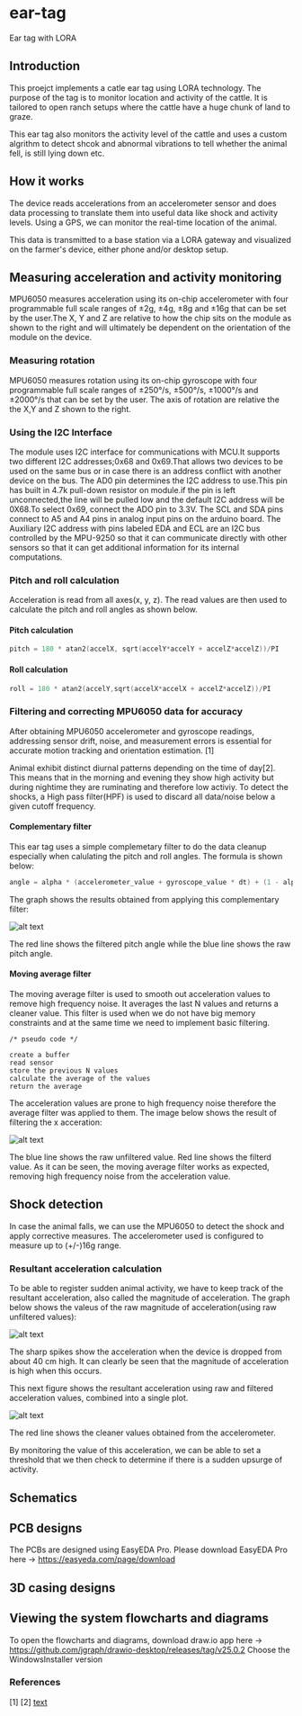 # ear-tag
Ear tag with LORA

## Introduction 
This proejct implements a catle ear tag using LORA technology. The purpose of the tag is to monitor location and activity of the 
cattle. It is tailored to open ranch setups where the cattle have a huge chunk of land to graze.

This ear tag also monitors the activity level of the cattle and uses a custom algrithm to detect shcok and abnormal vibrations 
to tell whether the animal fell, is still lying down etc.

## How it works
The device reads accelerations from an accelerometer sensor and does data processing to translate them into useful data like shock and activity levels.
Using a GPS, we can monitor the real-time location of the animal. 

This data is transmitted to a base station via a LORA gateway and visualized on the farmer's device, either 
phone and/or desktop setup.

## Measuring acceleration and activity monitoring
MPU6050 measures acceleration using its on-chip accelerometer with four programmable full scale ranges of ±2g, ±4g, ±8g and ±16g that can be set by the user.The X, Y and Z are relative to how the chip sits on the module as shown to the right and will ultimately be dependent on the orientation of the module 
on the device.

### Measuring rotation 
MPU6050 measures rotation using its on-chip gyroscope with four programmable full scale ranges of ±250°/s, ±500°/s, ±1000°/s and ±2000°/s that can be set by the user. The axis of rotation are relative the the X,Y and Z shown to the right.

### Using the I2C Interface
The module uses I2C interface for communications with MCU.It supports two different I2C addresses;0x68 and 0x69.That allows two devices to be used on the same bus or in case there is an address conflict with another device on the bus. The AD0 pin determines the I2C address to use.This pin has built in 4.7k pull-down resistor on module.if the pin is left unconnected,the line will be pulled low and the default I2C address will be 0X68.To select 0x69, connect the ADO pin to 3.3V. The SCL and SDA pins connect to A5 and A4 pins in analog input pins on the arduino board. The Auxiliary I2C address with pins labeled EDA and ECL are an I2C bus controlled by the MPU-9250 so that it can communicate directly with other sensors so that it can get additional information for its internal computations.

### Pitch and roll calculation 
Acceleration is read from all axes(x, y, z). The read values are then used to calculate the pitch and roll angles as shown below.

#### Pitch calculation
```c
pitch = 180 * atan2(accelX, sqrt(accelY*accelY + accelZ*accelZ))/PI 
```

#### Roll calculation 
```c
roll = 180 * atan2(accelY,sqrt(accelX*accelX + accelZ*accelZ))/PI
```

### Filtering and correcting MPU6050 data for accuracy 
After obtaining MPU6050 accelerometer and gyroscope readings, addressing sensor drift, noise, and measurement errors is essential for accurate motion tracking and orientation estimation. [1]

Animal exhibit distinct diurnal patterns depending on the time of day[2]. This means that in the morning and evening they show high activity but during nightime they are ruminating and therefore low activiy.  To detect the shocks, a High pass filter(HPF) is used to discard all data/noise below a given cutoff frequency. 

#### Complementary filter
This ear tag uses a simple complemetary filter to do the data cleanup especially when calulating the pitch and roll angles. 
The formula is shown below: 

```c
angle = alpha * (accelerometer_value + gyroscope_value * dt) + (1 - alpha)* accelerometer_value

```

The graph shows the results obtained from applying this complementary filter:

![alt text](imgs/complementary-filter.jpg)

The red line shows the filtered pitch angle while the blue line shows the raw pitch angle.

#### Moving average filter
The moving average filter is used to smooth out acceleration values to remove high frequency noise. It averages the last N values and returns a cleaner value. This filter is used when we do not have big memory constraints and at the same time we need to implement basic filtering. 

```
/* pseudo code */

create a buffer  
read sensor  
store the previous N values 
calculate the average of the values 
return the average 
```

The acceleration values are prone to high frequency noise therefore the average filter was applied to them. The image below shows the result of filtering the x acceration:

![alt text](imgs/moving-average-filter.jpg)

The blue line shows the raw unfiltered value. Red line shows the filterd value. As it can be seen, the moving average filter works as expected, removing high frequency noise from the acceleration value.

## Shock detection 
In case the animal falls, we can use the MPU6050 to detect the shock and apply corrective measures. The accelerometer used is configured to measure up to (+/-)16g range.

### Resultant acceleration calculation 
To be able to register sudden animal activity, we have to keep track of the resultant acceleration, also called the magnitude of acceleration. The graph below shows the valeus of the raw magnitude of acceleration(using raw unfiltered values):

![alt text](imgs/raw-magnitude-of-acceleration.jpg)

The sharp spikes show the acceleration when the device is dropped from about 40 cm high. It can clearly be seen that the magnitude of acceleration is high when this occurs.  

This next figure shows the resultant acceleration using raw and filtered acceleration values, combined into a single plot.

![alt text](imgs/raw-filtered-acceleration.jpg)

The red line shows the cleaner values obtained from the accelerometer.

By monitoring the value of this acceleration, we can be able to set a threshold that we then check to determine if there is a sudden upsurge of activity.



## Schematics 

## PCB designs
The PCBs are designed using EasyEDA Pro. Please download EasyEDA Pro here -> https://easyeda.com/page/download

## 3D casing designs 

## Viewing the system flowcharts and diagrams
To open the flowcharts and diagrams, download draw.io app here -> https://github.com/jgraph/drawio-desktop/releases/tag/v25.0.2
Choose the WindowsInstaller version


### References
[1] 
[2] [text](https://www.mdpi.com/2076-2615/14/2/301)